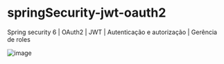 # springSecurity-jwt-oauth2
Spring security 6 | OAuth2 | JWT | Autenticação e autorização | Gerência de roles 

![image](https://github.com/anthonyMeds/springSecurity-jwt-oauth2/assets/124306076/4d5e59d2-d64c-44c0-af70-aea853cf68ba)

